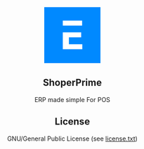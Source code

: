 <div align="center">
    <a href="https://shopersolutions.com">
        <img src="https://raw.githubusercontent.com/netmanthan/ShoperPrime/develop/erpnext/public/images/erpnext-logo.png" height="128">
    </a>
    <h2>ShoperPrime</h2>
    <p align="center">
        <p>ERP made simple For POS</p>
    </p>



## License

GNU/General Public License (see [license.txt](license.txt))


